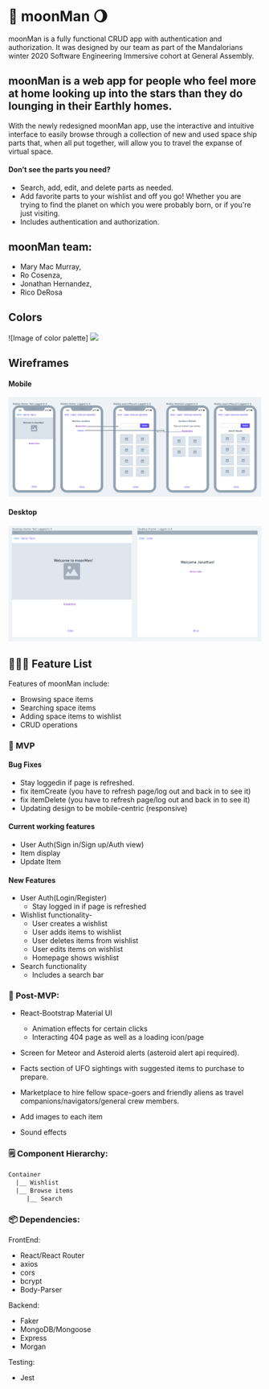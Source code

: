 # 👾 moonMan 🌖

moonMan is a fully functional CRUD app with authentication and authorization.  It was designed by our team as part of the Mandalorians winter 2020 Software Engineering Immersive cohort at General Assembly.


## moonMan is a web app for people who feel more at home looking up into the stars than they do lounging in their Earthly homes. 
With the newly redesigned moonMan app, use the interactive and intuitive interface to easily browse through a collection of new and used space ship parts that, when all put together, will allow you to travel the expanse of virtual space. 
#### Don’t see the parts you need? 
* Search, add, edit, and delete parts as needed. 
* Add favorite parts to your wishlist and off you go!  Whether you are trying to find the planet on which you were probably born, or if you're just visiting. 
* Includes authentication and authorization.

## moonMan team:
* Mary Mac Murray, 
* Ro Cosenza, 
* Jonathan Hernandez, 
* Rico DeRosa


## Colors
![Image of color palette]
<img src="color-palette.png">

## Wireframes

#### Mobile 
<img src="https://github.com/marymacmurray/done4today/blob/develop/mobile-mockup2.png">

#### Desktop
<img src="https://github.com/marymacmurray/done4today/blob/develop/desktop-mockup.png">


## 👩🏽‍🚀 Feature List
Features of moonMan include:

* Browsing space items
* Searching space items
* Adding space items to wishlist
* CRUD operations

### 🚀 MVP

#### Bug Fixes
* Stay loggedin if page is refreshed.
* fix itemCreate (you have to refresh page/log out and back in to see it)
* fix itemDelete (you have to refresh page/log out and back in to see it)
*  Updating design to be mobile-centric (responsive)

#### Current working features
* User Auth(Sign in/Sign up/Auth view)
* Item display
* Update Item

#### New Features
* User Auth(Login/Register)
  * Stay logged in if page is refreshed
* Wishlist functionality-
  * User creates a wishlist
  * User adds items to wishlist
  * User deletes items from wishlist
  * User edits items on wishlist  
  *  Homepage shows wishlist 
* Search functionality
  * Includes a search bar


### 🌟 Post-MVP:
* React-Bootstrap Material UI 
  *  Animation effects for certain clicks
  *  Interacting 404 page as well as a loading icon/page

* Screen for Meteor and Asteroid alerts (asteroid alert api required). 
* Facts section of UFO sightings with suggested items to purchase to prepare. 
* Marketplace to hire fellow space-goers and friendly aliens as travel companions/navigators/general crew members.
* Add images to each item
* Sound effects

### 🗒️ Component Hierarchy:

```
Container
  |__ Wishlist
  |__ Browse items
     |__ Search
```



### 📦 Dependencies:
FrontEnd:
* React/React Router
* axios
* cors
* bcrypt
* Body-Parser

Backend:
* Faker
* MongoDB/Mongoose
* Express
* Morgan

Testing:
* Jest 
